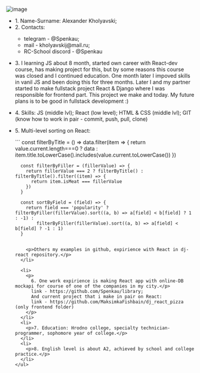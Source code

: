 ![image](https://user-images.githubusercontent.com/96494361/207118490-2d4a7f26-e0df-4c47-8ac6-2af21998eaf8.png)
<ul>
  <li>1. Name-Surname: Alexander Kholyavski;</li>
  <li>2. Contacts:</li>
    <ul>
      <li>telegram - @Spenkau;</li>
      <li>mail - kholyavskij@mail.ru;</li>
      <li>RC-School discord - @Spenkau</li>
    </ul>
  <li>
    <p>
      3. I learning JS about 8 month, started own career with React-dev course, has making project for this, but by some reasons
  this course was closed and I continued education. One month later I impoved skills in vanil JS and been doing this for three months. Later I and my partner started to make fullstack project React & Django where I was responsible for frontend part. 
  This project we make and today.
  My future plans is to be good in fullstack development :) 
    </p>
  </li>

  <li>
    <p>
      4. Skills: JS (middle lvl); React (low level); HTML & CSS (middle lvl); GIT (know how to work in pair - commit, push, pull, clone)
    </p>
  </li>
  <li>
    <p>5. Multi-level sorting on React:</p>
```
      const filterByTitle = () => data.filter(item => {
        return value.current.length===0 ? data : item.title.toLowerCase().includes(value.current.toLowerCase())
      })

      const filterByFiller = (fillerValue) => {
        return fillerValue === 2 ? filterByTitle() : filterByTitle().filter((item) => {
          return item.isMeat === fillerValue
        })
      }

      const sortByField = (field) => {
        return field === 'popularity' ? filterByFiller(fillerValue).sort((a, b) => a[field] < b[field] ? 1 : -1) :
            filterByFiller(fillerValue).sort((a, b) => a[field] < b[field] ? -1 : 1)
      }
```
                                                                          
    <p>Others my examples in github, expirience with React in dj-react repository.</p>
  </li> 

  <li>
    <p>
      6. One work expirience is making React app with online-DB mockapi for course of one of the companies in my city.</p>
      link - https://github.com/Spenkau/library;
      And current project that i make in pair on React:
      link - https://github.com/MaksimkaFishbain/dj_react_pizza (only frontend folder)
    </p>
  </li>
  <li>
    <p>7. Education: Hrodno college, specialty technician-programmer, sophomore year of college.</p>
  </li>
  <li>
    <p>8. English level is about A2, achieved by school and college practice.</p>
  </li>
</ul>
